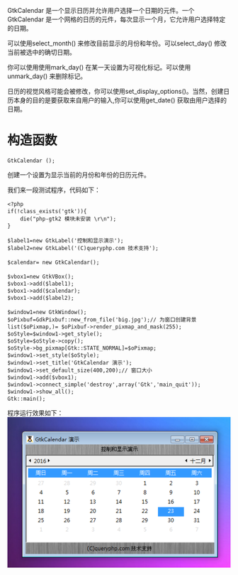 GtkCalendar 是一个显示日历并允许用户选择一个日期的元件。一个 GtkCalendar 是一个网格的日历的元件，每次显示一个月，它允许用户选择特定的日期。

可以使用select_month() 来修改目前显示的月份和年份。可以select_day() 修改当前被选中的确切日期。

你可以使用使用mark_day() 在某一天设置为可视化标记。可以使用unmark_day() 来删除标记。

日历的视觉风格可能会被修改，你可以使用set_display_options()。当然，创建日历本身的目的是要获取来自用户的输入,你可以使用get_date() 获取由用户选择的日期。

# 构造函数
~~~
GtkCalendar ();  
~~~

创建一个设置为显示当前的月份和年份的日历元件。

我们来一段测试程序，代码如下：
~~~
<?php          
if(!class_exists('gtk')){      
    die("php-gtk2 模块未安装 \r\n");   
}      
    
$label1=new GtkLabel('控制和显示演示');   
$label2=new GtkLabel('(C)queryphp.com 技术支持');   
  
$calendar= new GtkCalendar();   
  
$vbox1=new GtkVBox();   
$vbox1->add($label1);   
$vbox1->add($calendar);   
$vbox1->add($label2);   
  
$window1=new GtkWindow();   
$oPixbuf=GdkPixbuf::new_from_file('big.jpg');// 为窗口创建背景   
list($oPixmap,)= $oPixbuf->render_pixmap_and_mask(255);   
$oStyle=$window1->get_style();   
$oStyle=$oStyle->copy();   
$oStyle->bg_pixmap[Gtk::STATE_NORMAL]=$oPixmap;   
$window1->set_style($oStyle);   
$window1->set_title('GtkCalendar 演示');   
$window1->set_default_size(400,200);// 窗口大小   
$window1->add($vbox1);   
$window1->connect_simple('destroy',array('Gtk','main_quit'));   
$window1->show_all();   
Gtk::main();  
~~~

程序运行效果如下：
![](image/screenshot_1482467098550.png)